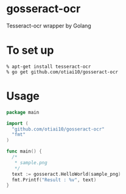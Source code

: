 gosseract-ocr
=============

Tesseract-ocr wrapper by Golang

To set up
=============

```
% apt-get install tesseract-ocr
% go get github.com/otiai10/gosseract-ocr
```

Usage
=============

```go
package main

import (
  "github.com/otiai10/gosseract-ocr"
  "fmt"
)

func main() {
  /*
   * sample.png
   */
  text := gosseract.HelloWorld(sample_png)
  fmt.Printf("Result : %v", text)
}
```

